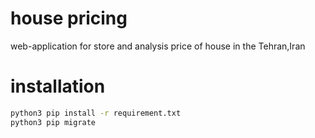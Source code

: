 # house pricing
web-application for store and analysis price of house in the Tehran,Iran

# installation

```bash
python3 pip install -r requirement.txt
python3 pip migrate
```

